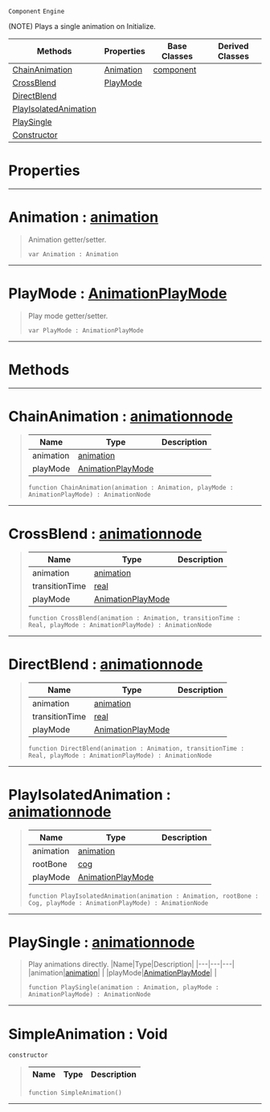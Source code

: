  `Component` `Engine`



(NOTE) Plays a single animation on Initialize.

|Methods|Properties|Base Classes|Derived Classes|
|---|---|---|---|
|[ ChainAnimation](simpleanimation.md#chainanimation-zilch-engi)|[ Animation](simpleanimation.md#animation-zilch-engine-do)|[component](component.md)| |
|[ CrossBlend](simpleanimation.md#crossblend-zilch-engine-d)|[ PlayMode](simpleanimation.md#playmode-zilch-engine-doc)| | |
|[ DirectBlend](simpleanimation.md#directblend-zilch-engine)| | | |
|[ PlayIsolatedAnimation](simpleanimation.md#playisolatedanimation-ze)| | | |
|[ PlaySingle](simpleanimation.md#playsingle-zilch-engine-d)| | | |
|[ Constructor](simpleanimation.md#simpleanimation-void)| | | |


 #  Properties


---  
 #  Animation : [animation](animation.md)

> Animation getter/setter.
> ``` lang=cpp, name=Nada
> var Animation : Animation


---  
 #  PlayMode : [AnimationPlayMode](../enum_reference.md#animationplaymode)

> Play mode getter/setter.
> ``` lang=cpp, name=Nada
> var PlayMode : AnimationPlayMode


---  
 #  Methods


---  
 #  ChainAnimation : [animationnode](animationnode.md)

> 
> |Name|Type|Description|
> |---|---|---|
> |animation|[animation](animation.md)| |
> |playMode|[AnimationPlayMode](../enum_reference.md#animationplaymode)| |
> ``` lang=cpp, name=Nada
> function ChainAnimation(animation : Animation, playMode : AnimationPlayMode) : AnimationNode
> ``` 


---  
 #  CrossBlend : [animationnode](animationnode.md)

> 
> |Name|Type|Description|
> |---|---|---|
> |animation|[animation](animation.md)| |
> |transitionTime|[real](../nada_base_types/real.md)| |
> |playMode|[AnimationPlayMode](../enum_reference.md#animationplaymode)| |
> ``` lang=cpp, name=Nada
> function CrossBlend(animation : Animation, transitionTime : Real, playMode : AnimationPlayMode) : AnimationNode
> ``` 


---  
 #  DirectBlend : [animationnode](animationnode.md)

> 
> |Name|Type|Description|
> |---|---|---|
> |animation|[animation](animation.md)| |
> |transitionTime|[real](../nada_base_types/real.md)| |
> |playMode|[AnimationPlayMode](../enum_reference.md#animationplaymode)| |
> ``` lang=cpp, name=Nada
> function DirectBlend(animation : Animation, transitionTime : Real, playMode : AnimationPlayMode) : AnimationNode
> ``` 


---  
 #  PlayIsolatedAnimation : [animationnode](animationnode.md)

> 
> |Name|Type|Description|
> |---|---|---|
> |animation|[animation](animation.md)| |
> |rootBone|[cog](cog.md)| |
> |playMode|[AnimationPlayMode](../enum_reference.md#animationplaymode)| |
> ``` lang=cpp, name=Nada
> function PlayIsolatedAnimation(animation : Animation, rootBone : Cog, playMode : AnimationPlayMode) : AnimationNode
> ``` 


---  
 #  PlaySingle : [animationnode](animationnode.md)

> Play animations directly.
> |Name|Type|Description|
> |---|---|---|
> |animation|[animation](animation.md)| |
> |playMode|[AnimationPlayMode](../enum_reference.md#animationplaymode)| |
> ``` lang=cpp, name=Nada
> function PlaySingle(animation : Animation, playMode : AnimationPlayMode) : AnimationNode
> ``` 


---  
 #  SimpleAnimation : Void

 `constructor`

> 
> |Name|Type|Description|
> |---|---|---|
> ``` lang=cpp, name=Nada
> function SimpleAnimation()
> ``` 


---  
 

 